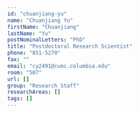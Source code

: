 ```yaml
---
id: "chuanjiang-yu"
name: "Chuanjiang Yu"
firstName: "Chuanjiang"
lastName: "Yu"
postNominalLetters: "PhD"
title: "Postdoctoral Research Scientist"
phone: "851-5270"
fax: ""
email: "cy2491@cumc.columbia.edu"
room: "507"
url: []
group: "Research Staff"
researchAreas: []
tags: []
---
```

